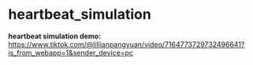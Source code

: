 # heartbeat_simulation
**heartbeat simulation demo:** https://www.tiktok.com/@lillianpangyuan/video/7164773729732496641?is_from_webapp=1&sender_device=pc
